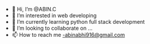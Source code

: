 - 👋 Hi, I’m @ABIN.C
- 👀 I’m interested in web developing
- 🌱 I’m currently learning python full stack development
- 💞️ I’m looking to collaborate on ...
- 📫 How to reach me -abinabhi916@gmail.com

<!---
ABIN008/ABIN008 is a ✨ special ✨ repository because its `README.md` (this file) appears on your GitHub profile.
You can click the Preview link to take a look at your changes.
--->
